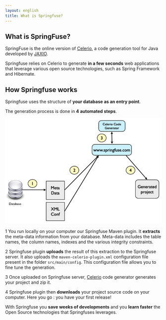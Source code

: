 ```yaml
---
layout: english
title: What is Springfuse? 
---
```


## What is SpringFuse?

SpringFuse is the online version of <a href="http://www.jaxio.com/en/celerio.html">Celerio</a>, a code generation tool for Java developed by <a href="http://www.jaxio.com/en/">JAXIO</a>.

Springfuse relies on Celerio to generate __in a few seconds__ web applications that leverage various open source technologies, such as Spring Framework and Hibernate.

## How Springfuse works

Springfuse uses the structure of __your database as an entry point__.

The generation process is done in __4 automated steps__.

<img src="/images/springfuse/how-springfuse-works-2.png"/>

<span class="badge badge-info">1</span> You run locally on your computer our Springfuse Maven plugin.
It <strong>extracts</strong> the meta-data information from your database. Meta-data includes the table names, 
the column names, indexes and the various integrity constraints.

<span class="badge badge-info">2</span> Springfuse plugin <strong>uploads</strong> the result of this extraction to the Springfuse server. It also uploads
the `maven-celerio-plugin.xml` configuration file present in the folder `src/main/config`. This configuration file allows you to fine tune the generation.

<span class="badge badge-info">3</span> Once uploaded on Springfuse server, <a href="http://www.jaxio.com/en/celerio.html" target="_new">Celerio</a>
code generator generates your project and zip it.

<span class="badge badge-info">4</span> Springfuse plugin then <strong>downloads</strong> your project source code on your computer.
Here you go : you have your first release!

With Springfuse you <strong>save weeks of developments</strong> and you <strong>learn
faster</strong> the Open Source technologies that Springfuses leverages.
